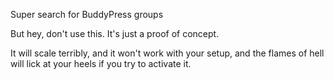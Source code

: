 Super search for BuddyPress groups

But hey, don't use this. It's just a proof of concept.

It will scale terribly, and it won't work with your setup, and the flames of hell will lick at your heels if you try to activate it.
